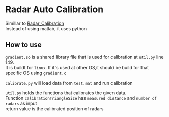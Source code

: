 # Radar Auto Calibration

Simillar to [Radar_Calibration](https://github.com/daehwan5024/Radar_Calibration)\
Instead of using matlab, it uses python

## How to use

`gradient.so` is a shared library file that is used for calibration at `util.py` line 149.\
It is buildt for `linux`. If it's used at other OS,it should be build for that specific OS using `gradient.c` 

`calibrate.py` will load data from `test.mat` and run calibration

`util.py` holds the functions that calibrates the given data.\
Function `calibrationTriangleSize` has `measured distance` and `number of radars` as input\
return value is the calibrated position of radars
